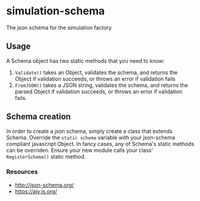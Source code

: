 # simulation-schema
The json schema for the simulation factory

## Usage
A Schema object has two static methods that you need to know:
1. `Validate()` takes an Object, validates the schema, and returns the Object if validation succeeds, or throws an error if validation fails
2. `FromJSON()` takes a JSON string, validates the schema, and returns the parsed Object if validation succeeds, or throws an error if validation fails.

## Schema creation
In order to create a json schema, simply create a class that extends Schema. Override the `static schema` variable with your json-schema compliant javascript Object. In fancy cases, any of Schema's static methods can be overriden. Ensure your new module calls your class' `RegisterSchema()` static method.

### Resources
- http://json-schema.org/
- https://ajv.js.org/